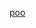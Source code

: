 [poo](https://github.com/mcmarius/traffic-stats/raw/github-repo-stats/mcmarius/poo/latest-report/report.pdf)
